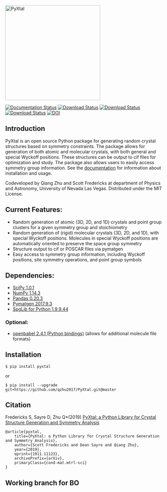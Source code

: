 <img src="https://raw.githubusercontent.com/qzhu2017/PyXtal/master/images/512px_type1.png" alt="PyXtal" width="300"/>

[![Documentation Status](https://readthedocs.org/projects/pyxtal/badge/?version=latest)](https://pyxtal.readthedocs.io/en/latest/?badge=latest)
[![Download Status](https://img.shields.io/pypi/dm/pyxtal)](https://pypi.org/project/pyxtal/)
[![Download Status](https://img.shields.io/pypi/pyversions/pyxtal)](https://pypi.org/project/pyxtal/)
[![Download Status](https://img.shields.io/pypi/v/pyxtal)](https://pypi.org/project/pyxtal/)
[![DOI](https://zenodo.org/badge/128165891.svg)](https://zenodo.org/badge/latestdoi/128165891)


## Introduction
PyXtal is an open source Python package for generating random crystal structures based on symmetry constraints. The package allows for generation of both atomic and molecular crystals, with both general and special Wyckoff positions. These structures can be output to cif files for optimization and study. The package also allows users to easily access symmetry group information. See the [documentation](https://pyxtal.readthedocs.io/en/latest/) for information about installation and usage.

Codeveloped by Qiang Zhu and Scott Fredericks at department of Physics and Astronomy, University of Nevada Las Vegas.
Distributed under the MIT License.

## Current Features:
* Random generation of atomic (3D, 2D, and 1D) crystals and point group clusters for a given symmetry group and stoichiometry
* Random generation of (rigid) molecular crystals (3D, 2D, and 1D), with special Wyckoff positions. Molecules in special Wyckoff positions are automatically oriented to preserve the space group symmetry
* Structure output to cif or POSCAR files via pymatgen
* Easy access to symmetry group information, including Wyckoff positions, site symmetry operations, and point group symbols

## Dependencies:
* [SciPy 1.0.1](https://www.scipy.org/install.html)
* [NumPy 1.14.3](https://www.scipy.org/scipylib/download.html)
* [Pandas 0.20.3](https://pandas.pydata.org/getpandas.html)
* [Pymatgen 2017.9.3](http://pymatgen.org/#getting-pymatgen)
* [SpgLib for Python 1.9.9.44](https://atztogo.github.io/spglib/python-spglib.html#installation)

### Optional:
* [openbabel 2.4.1 (Python bindings)](http://openbabel.org/wiki/Main_Page) (allows for additional molecule file formats)

## Installation

```
$ pip install pyxtal
```
or 
```
$ pip install --upgrade git+https://github.com/qzhu2017/PyXtal.git@master
```

## Citation

Fredericks S, Sayre D, Zhu Q*(2019) 
[PyXtal: a Python Library for Crystal Structure Generation and Symmetry Analysis](https://arxiv.org/pdf/1911.11123.pdf)
```
@article{pyxtal,
    title={PyXtal: a Python Library for Crystal Structure Generation and Symmetry Analysis},
    author={Scott Fredericks and Dean Sayre and Qiang Zhu},
    year={2019},
    eprint={1911.11123},
    archivePrefix={arXiv},
    primaryClass={cond-mat.mtrl-sci}
}
```

## Working branch for BO
